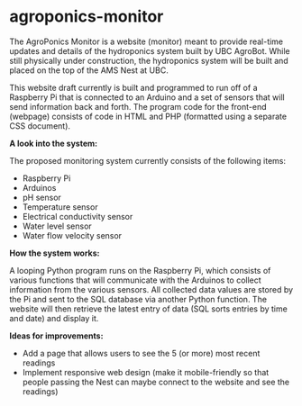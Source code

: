 # agroponics-monitor

The AgroPonics Monitor is a website (monitor) meant to provide real-time updates and details of the hydroponics system built by UBC AgroBot. While still physically under construction, the hydroponics system will be built and placed on the top of the AMS Nest at UBC.

This website draft currently is built and programmed to run off of a Raspberry Pi that is connected to an Arduino and a set of sensors that will send information back and forth. The program code for the front-end (webpage) consists of code in HTML and PHP (formatted using a separate CSS document).

**A look into the system:**

The proposed monitoring system currently consists of the following items:
- Raspberry Pi
- Arduinos 
- pH sensor
- Temperature sensor
- Electrical conductivity sensor
- Water level sensor
- Water flow velocity sensor

**How the system works:**

A looping Python program runs on the Raspberry Pi, which consists of various functions that will communicate with the Arduinos to collect information from the various sensors. All collected data values are stored by the Pi and sent to the SQL database via another Python function. The website will then retrieve the latest entry of data (SQL sorts entries by time and date) and display it.


**Ideas for improvements:**
- Add a page that allows users to see the 5 (or more) most recent readings
- Implement responsive web design (make it mobile-friendly so that people passing the Nest can maybe connect to the website and see the readings)
